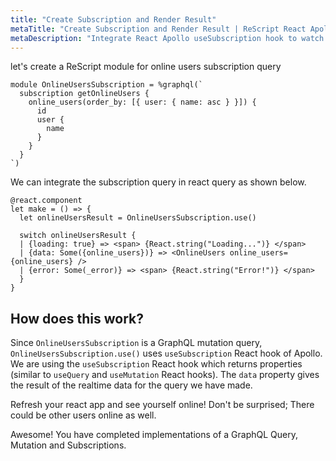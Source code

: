 ```yaml
---
title: "Create Subscription and Render Result"
metaTitle: "Create Subscription and Render Result | ReScript React Apollo Tutorial"
metaDescription: "Integrate React Apollo useSubscription hook to watch for changes in realtime data. We use GraphQL subscriptions as an example to get live data in the React app"
---
```


let's create a ReScript module for online users subscription query

```reason
module OnlineUsersSubscription = %graphql(`
  subscription getOnlineUsers {
    online_users(order_by: [{ user: { name: asc } }]) {
      id
      user {
        name
      }
    }
  }
`)
```

We can integrate the subscription query in react query as shown below.

```reason
@react.component
let make = () => {
  let onlineUsersResult = OnlineUsersSubscription.use()

  switch onlineUsersResult {
  | {loading: true} => <span> {React.string("Loading...")} </span>
  | {data: Some({online_users})} => <OnlineUsers online_users={online_users} />
  | {error: Some(_error)} => <span> {React.string("Error!")} </span>
  }
}
```

## How does this work?

Since `OnlineUsersSubscription` is a GraphQL mutation query, `OnlineUsersSubscription.use()` uses `useSubscription` React hook of Apollo. We are using the `useSubscription` React hook which returns properties (similar to `useQuery` and `useMutation` React hooks). The `data` property gives the result of the realtime data for the query we have made.

Refresh your react app and see yourself online! Don't be surprised; There could be other users online as well.

Awesome! You have completed implementations of a GraphQL Query, Mutation and Subscriptions.
